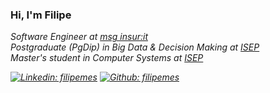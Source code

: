 ### Hi, I'm Filipe
<p><em>Software Engineer at <a href="https://msg-insurit.com/">msg insur:it</a></br>
<em>Postgraduate (PgDip) in Big Data & Decision Making at <a href="https://www.isep.ipp.pt/Course/Course/325">ISEP</a></br>
<em>Master's student in Computer Systems at <a href="https://www.isep.ipp.pt/Course/Course/87#203">ISEP</a>
 
  [![Linkedin: filipemes](https://img.shields.io/badge/LinkedIn-blue)](https://www.linkedin.com/in/filipemes/)
  [![Github: filipemes](https://img.shields.io/github/followers/filipemes?style=social)](https://github.com/filipemes)

